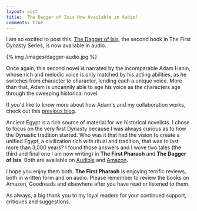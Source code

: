 ```yaml
---
layout: post
title: 	The Dagger of Isis Now Available in Audio!
comments: true
---
```


I am so excited to post this. [The Dagger of Isis](http://www.amazon.com/Lester-Picker/e/B009E6U9R0/ref=sr_tc_2_0?qid=1349273496&sr=1-2-ent), the second book in The First Dynasty Series, is now available in audio. 

{% img /images/dagger-audio.jpg %}

Once again, this second novel is narrated by the incomparable Adam Hanin, whose rich and melodic voice is only matched by his acting abilities, as he switches from character to character, lending each a unique voice. More than that, Adam is uncannily able to age his voice as the characters age through the sweeping historical novel. 

<!--more-->

If you'd like to know more about how Adam's and my collaboration works, check out this [previous blog](http://www.lesterpicker.com/2013/03/07/DOI-audio-start/). 

Ancient Egypt is a rich source of material for we historical novelists. I chose to focus on the very first Dynasty because I was always curious as to how the Dynastic tradition started. Who was it that had the vision to create a unified Egypt, a civilization rich with ritual and tradition, that was to last more than 3,000 years? I found those answers and I wove two tales (the third and final one I am now writing) in **The First Pharaoh** and **The Dagger of Isis**. Both are available on [Audible](http://www.audible.com/pd/ref=sr_1_2?asin=B00CRMVB7U&qid=1368696272&sr=1-2) and [Amazon](http://www.amazon.com/Lester-Picker/e/B009E6U9R0/ref=sr_tc_2_0?qid=1349273496&sr=1-2-ent). 

I hope you enjoy them both. **The First Pharaoh** is enjoying terrific reviews, both in written form and on audio. Please remember to review the books on Amazon, Goodreads and elsewhere after you have read or listened to them. 

As always, a big thank you to my loyal readers for your continued support, critiques and suggestions. 
